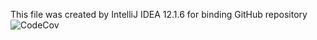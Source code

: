 This file was created by IntelliJ IDEA 12.1.6 for binding GitHub repository
![CodeCov](https://img.shields.io/codecov/c/github/Nico-Rahm/SWE-Refactoring)
